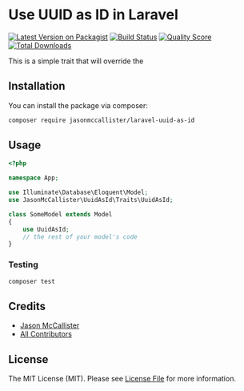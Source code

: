 # Use UUID as ID in Laravel

[![Latest Version on Packagist](https://img.shields.io/packagist/v/jasonmccallister/laravel-uuid-as-id.svg?style=flat-square)](https://packagist.org/packages/jasonmccallister/laravel-uuid-as-id)
[![Build Status](https://img.shields.io/travis/jasonmccallister/laravel-uuid-as-id/master.svg?style=flat-square)](https://travis-ci.org/jasonmccallister/laravel-uuid-as-id)
[![Quality Score](https://img.shields.io/scrutinizer/g/jasonmccallister/laravel-uuid-as-id.svg?style=flat-square)](https://scrutinizer-ci.com/g/jasonmccallister/laravel-uuid-as-id)
[![Total Downloads](https://img.shields.io/packagist/dt/jasonmccallister/laravel-uuid-as-id.svg?style=flat-square)](https://packagist.org/packages/jasonmccallister/laravel-uuid-as-id)

This is a simple trait that will override the

## Installation

You can install the package via composer:

```bash
composer require jasonmccallister/laravel-uuid-as-id
```

## Usage

```php
<?php

namespace App;

use Illuminate\Database\Eloquent\Model;
use JasonMcCallister\UuidAsId\Traits\UuidAsId;

class SomeModel extends Model
{
    use UuidAsId;
    // the rest of your model's code
}
```

### Testing

```bash
composer test
```

## Credits

- [Jason McCallister](https://github.com/jasonmccallister)
- [All Contributors](../../contributors)

## License

The MIT License (MIT). Please see [License File](LICENSE.md) for more information.
